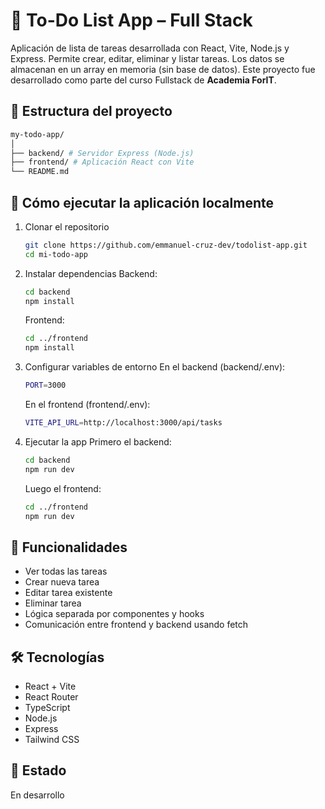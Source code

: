 # 📝 To-Do List App – Full Stack

Aplicación de lista de tareas desarrollada con React, Vite, Node.js y Express. Permite crear, editar, eliminar y listar tareas. Los datos se almacenan en un array en memoria (sin base de datos). Este proyecto fue desarrollado como parte del curso Fullstack de **Academia ForIT**.

## 📁 Estructura del proyecto

```bash
my-todo-app/
│
├── backend/ # Servidor Express (Node.js)
├── frontend/ # Aplicación React con Vite
└── README.md
```

## 🚀 Cómo ejecutar la aplicación localmente

1. Clonar el repositorio

   ```bash
   git clone https://github.com/emmanuel-cruz-dev/todolist-app.git
   cd mi-todo-app
   ```

2. Instalar dependencias
   Backend:

   ```bash
   cd backend
   npm install
   ```

   Frontend:

   ```bash
   cd ../frontend
   npm install
   ```

3. Configurar variables de entorno
   En el backend (backend/.env):

   ```bash
   PORT=3000
   ```

   En el frontend (frontend/.env):

   ```bash
   VITE_API_URL=http://localhost:3000/api/tasks
   ```

4. Ejecutar la app
   Primero el backend:
   ```bash
   cd backend
   npm run dev
   ```
   Luego el frontend:
   ```bash
   cd ../frontend
   npm run dev
   ```

## 📌 Funcionalidades

- Ver todas las tareas
- Crear nueva tarea
- Editar tarea existente
- Eliminar tarea
- Lógica separada por componentes y hooks
- Comunicación entre frontend y backend usando fetch

## 🛠️ Tecnologías

- React + Vite
- React Router
- TypeScript
- Node.js
- Express
- Tailwind CSS

## 🚧 Estado

En desarrollo
